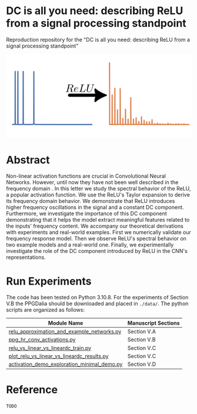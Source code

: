 # DC is all you need: describing ReLU from a signal processing standpoint

Reproduction repository for the "DC is all you need: describing ReLU from a signal processing standpoint"

<img src="./figures/repo_banner.svg" width="1920">

# Abstract 

Non-linear activation functions are crucial in Convolutional Neural Networks. However, until now they have not been well described in the frequency domain . In this letter we study the spectral behavior of the ReLU, a popular activation function. We use the ReLU's Taylor expansion to derive its frequency domain behavior. We demonstrate that ReLU introduces higher frequency oscillations in the signal and a constant DC component. Furthermore, we investigate the importance of this DC component demonstrating that it helps the model extract meaningful features related to the inputs' frequency content. We accompany our theoretical derivations with experiments and real-world examples. First we numerically validate our frequency response model. Then we observe ReLU's spectral behavior on two example models and a real-world one. Finally, we experimentally investigate the role of the DC component introduced by ReLU in the CNN's representations.

# Run Experiments

The code has been tested on Python 3.10.8. For the experiments of Section V.B the PPGDalia should be downloaded and placed in ```./data/```. The python scripts are organized as follows:

|Module Name | Manuscript Sections |
|------------|---------------------|
| [relu_approximation_and_example_networks.py](relu_approximation_and_example_networks.py) | Section V.A |
| [ppg_hr_conv_activations.py](ppg_hr_conv_activations.py) | Section V.B|
| [relu_vs_linear_vs_lineardc_train.py](relu_vs_linear_vs_lineardc_train.py) | Section V.C|
| [plot_relu_vs_linear_vs_lineardc_results.py](plot_relu_vs_linear_vs_lineardc_results.py) | Section V.C|
| [activation_demo_exploration_minimal_demo.py](activation_demo_exploration_minimal_demo.py) | Section V.D|

# Reference
```
TODO
```